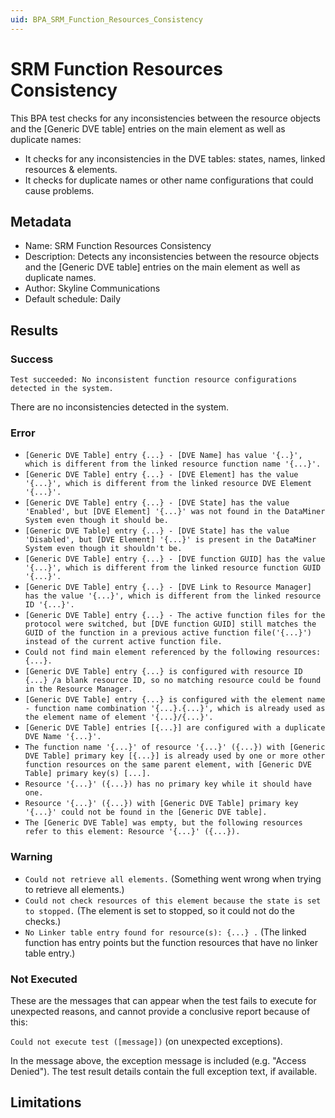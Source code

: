 ```yaml
---
uid: BPA_SRM_Function_Resources_Consistency
---
```


# SRM Function Resources Consistency

This BPA test checks for any inconsistencies between the resource objects and the [Generic DVE table] entries on the main element as well as duplicate names:

- It checks for any inconsistencies in the DVE tables: states, names, linked resources & elements.
- It checks for duplicate names or other name configurations that could cause problems.

<!-- This BPA test is available on demand. You can [run it in System Center](xref:Running_BPA_tests) (on the *Agents > BPA* tab, available from DataMiner 9.6.0 CU23, 10.0.0 CU13, 10.1.0 CU2 and 10.1.4 onwards). From DataMiner 10.1.7, 10.1.0 CU4, 10.0.0 CU15 and 9.6.0 CU24 onwards, this BPA test is available by default. -->

## Metadata

- Name: SRM Function Resources Consistency
- Description: Detects any inconsistencies between the resource objects and the [Generic DVE table] entries on the main element as well as duplicate names.
- Author: Skyline Communications
- Default schedule: Daily

## Results

### Success

`Test succeeded: No inconsistent function resource configurations detected in the system.`

There are no inconsistencies detected in the system.

### Error

- `[Generic DVE Table] entry {...} - [DVE Name] has value '{..}', which is different from the linked resource function name '{...}'.`
- `[Generic DVE Table] entry {...} - [DVE Element] has the value '{...}', which is different from the linked resource DVE Element '{...}'.`
- `[Generic DVE Table] entry {...} - [DVE State] has the value 'Enabled', but [DVE Element] '{...}' was not found in the DataMiner System even though it should be.`
- `[Generic DVE Table] entry {...} - [DVE State] has the value 'Disabled', but [DVE Element] '{...}' is present in the DataMiner System even though it shouldn't be.`
- `[Generic DVE Table] entry {...} - [DVE function GUID] has the value '{...}', which is different from the linked resource function GUID '{...}'.`
- `[Generic DVE Table] entry {...} - [DVE Link to Resource Manager] has the value '{...}', which is different from the linked resource ID '{...}'.`
- `[Generic DVE Table] entry {...} - The active function files for the protocol were switched, but [DVE function GUID] still matches the GUID of the function in a previous active function file('{...}') instead of the current active function file.`
- `Could not find main element referenced by the following resources: {...}. `
- `[Generic DVE Table] entry {...} is configured with resource ID {...} /a blank resource ID, so no matching resource could be found in the Resource Manager.`
- `[Generic DVE Table] entry {...} is configured with the element name - function name combination '{...}.{...}', which is already used as the element name of element '{...}/{...}'.`
- `[Generic DVE Table] entries [{...}] are configured with a duplicate DVE Name '{...}'.`
- `The function name '{...}' of resource '{...}' ({...}) with [Generic DVE Table] primary key [{...}] is already used by one or more other function resources on the same parent element, with [Generic DVE Table] primary key(s) [...].`
- `Resource '{...}' ({...}) has no primary key while it should have one.`
- `Resource '{...}' ({...}) with [Generic DVE Table] primary key '{...}' could not be found in the [Generic DVE table].`
- `The [Generic DVE Table] was empty, but the following resources refer to this element: Resource '{...}' ({...}).`

### Warning

- `Could not retrieve all elements.` (Something went wrong when trying to retrieve all elements.)
- `Could not check resources of this element because the state is set to stopped.` (The element is set to stopped, so it could not do the checks.)
- `No Linker table entry found for resource(s): {...} .` (The linked function has entry points but the function resources that have no linker table entry.)


### Not Executed

These are the messages that can appear when the test fails to execute for unexpected reasons, and cannot provide a conclusive report because of this:

`Could not execute test ([message])` (on unexpected exceptions).

In the message above, the exception message is included (e.g. "Access Denied"). The test result details contain the full exception text, if available.

## Limitations


